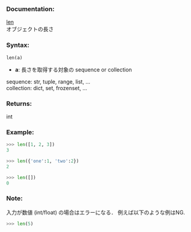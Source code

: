 ### Documentation:

[len](https://docs.python.org/ja/3/library/functions.html#len)  
オブジェクトの長さ

### Syntax:

```len(a)```

- **a**: 長さを取得する対象の sequence or collection 

sequence: str, tuple, range, list, ...  
collection: dict, set, frozenset, ...

### Returns:

int

### Example: 

```python
>>> len([1, 2, 3])
3

>>> len({'one':1, 'two':2})
2

>>> len([])
0
```

### Note:
入力が数値 (int/float) の場合はエラーになる．
例えば以下のような例はNG.
```python
>>> len(5)
```

